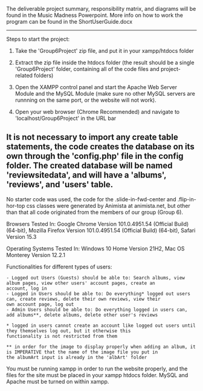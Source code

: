 The deliverable project summary, responsibility matrix, and diagrams will be found in the Music Madness Powerpoint. More info on how
to work the program can be found in the ShortUserGuide.docx

----------------------------------------------------------------------------------------------------------------------------------------

Steps to start the project:

1. Take the 'Group6Project' zip file, and put it in your xampp/htdocs folder

2. Extract the zip file inside the htdocs folder (the result should be a single 'Group6Project' folder, containing all of the code
files and project-related folders)

3. Open the XAMPP control panel and start the Apache Web Server Module and the MySQL Module (make sure no other MySQL servers are 
runnning on the same port, or the website will not work).

4. Open your web browser (Chrome Recommended) and navigate to 'localhost/Group6Project' in the URL bar

It is not necessary to import any create table statements, the code creates the database on its own through the 'config.php' file in 
the config folder. The created database will be named 'reviewsitedata', and will have a 'albums', 'reviews', and 'users' table.
---------------------------------------------------------------------------------------------------------------------------------------

No starter code was used, the code for the .slide-in-fwd-center and .flip-in-hor-top css classes were generated by Animista at 
animista.net, but other than that all code originated from the members of our group (Group 6).

Browsers Tested In: Google Chrome Version 101.0.4951.54 (Official Build) (64-bit), Mozilla Firefox Version 101.0.4951.54 
(Official Build) (64-bit), Safari Version 15.3

Operating Systems Tested In: Windows 10 Home Version 21H2, Mac OS Monterey Version 12.2.1

Functionalities for different types of users:

	- Logged out Users (Guests) should be able to: Search albums, view album pages, view other users' account pages, create an
	account, log in
	- Logged in Users should be able to: Do everything* logged out users can, create reviews, delete their own reviews, view their 
	own account page, log out
	- Admin Users should be able to: Do everything logged in users can, add albums**, delete albums, delete other user's reviews
	
	* logged in users cannot create an account like logged out users until they themselves log out, but it otherwise this 
	functionality is not restricted from them

	** in order for the image to display properly when adding an album, it is IMPERATIVE that the name of the image file you put in
	the albumArt input is already in the 'albArt' folder

You must be running xampp in order to run the website properly, and the files for the site must be placed
in your xampp htdocs folder. MySQL and Apache must be turned on within xampp.
